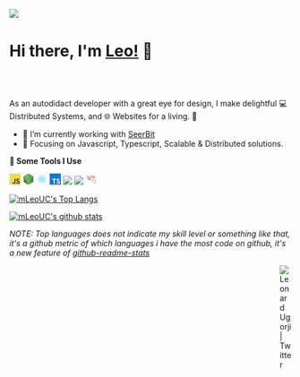 ![](https://github.com/halfrost/halfrost/blob/master/icons/header_.png)

# Hi there, I'm [Leo!](http) 👋
 

<br />
<br />

As an autodidact developer with a great eye for design, I make delightful 💻 Distributed Systems, and 🌐 Websites for a living. 🌈


<!--
**leotryout/leotryout** is a ✨ _special_ ✨ repository because its `README.md` (this file) appears on your GitHub profile.

Here are some ideas to get you started:

- 🔭 I’m currently working on ...
- 🌱 I’m currently learning ...
- 👯 I’m looking to collaborate on ...
- 🤔 I’m looking for help with ...
- 💬 Ask me about ...
- 📫 How to reach me: ...
- 😄 Pronouns: ...
- ⚡ Fun fact: ...
-->


- 🔭 I’m currently working with [SeerBit](https://www.seerbit.com/)
- 🌱 Focusing on Javascript, Typescript, Scalable & Distributed solutions.

**🚀 Some Tools I Use**  

<code><img height="20" src="https://raw.githubusercontent.com/github/explore/80688e429a7d4ef2fca1e82350fe8e3517d3494d/topics/javascript/javascript.png"></code>
<code><img height="20" src="https://raw.githubusercontent.com/github/explore/80688e429a7d4ef2fca1e82350fe8e3517d3494d/topics/nodejs/nodejs.png"></code> 
<code><img height="20" src="https://raw.githubusercontent.com/github/explore/80688e429a7d4ef2fca1e82350fe8e3517d3494d/topics/react/react.png"></code>
<code><img height="20" src="https://raw.githubusercontent.com/github/explore/80688e429a7d4ef2fca1e82350fe8e3517d3494d/topics/typescript/typescript.png"></code>
<code><img height="20" src="https://camo.githubusercontent.com/b0972dd62bbf6ee0e28ed0ebceb48427a481568caeeb639066b23c754f0c60e5/68747470733a2f2f7777772e6761747362796a732e636f6d2f4761747362792d4d6f6e6f6772616d2e737667"></code> 
<code><img height="20" src="https://greensock.com/uploads/monthly_2020_03/tweenmax.thumb.png.c849c5b56c6752e3f2276b82ee702625.png"></code> 
<code><img height="20" src="https://github.com/ChainSafe/web3.js/blob/1.x/assets/logo/web3js.jpg"></code> 



[![mLeoUC's Top Langs](https://github-readme-stats.vercel.app/api/top-langs/?username=mLeoUC&langs_count=8&hide=c%2B%2B,c,java&layout=compact&theme=dracula)](https://github.com/mLeoUC/github-readme-stats)

[![mLeoUC's github stats](https://github-readme-stats.vercel.app/api?username=mLeoUC&count_private=true&show_icons=true&theme=dracula)](https://github.com/mLeoUC/github-readme-stats)


*NOTE: Top languages does not indicate my skill level or something like that, it's a github metric of which languages i have the most code on github, it's a new feature of [github-readme-stats](https://github.com/anuraghazra/github-readme-stats)*

<!-- <a href="https://github.com/mLeoUC/PageSummarizer">
  <img align="center" src="https://camo.githubusercontent.com/0e107e13ec811dbe70b1768b2cccabb25c2ce44d16a8d9d075d4f25f4788b366/68747470733a2f2f6769746875622d726561646d652d73746174732e76657263656c2e6170702f6170692f70696e2f3f757365726e616d653d616e7572616768617a7261267265706f3d616e7572616768617a72612e6769746875622e696f267468656d653d6275656679" data-canonical-src="https://github-readme-stats.vercel.app/api/pin/?username=mleouc&amp;repo=PageSummarizer&amp;theme=buefy" style="max-width: 100%;">
</a> -->
<a href="https://twitter.com/mLeoUC" rel="nofollow">
  <img align="right" alt="Leonard Ugorji | Twitter" width="21px" src="https://raw.githubusercontent.com/anuraghazra/anuraghazra/master/assets/twitter.svg" style="max-width: 100%;">
</a>
